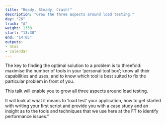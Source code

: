 ```yaml
---
title: "Ready, Steady, Crash!"
description: "Grow the three aspects around load testing."
day: "26"
track: "A"
weight: 1330
start: "13:30"
end: "14:05"
outputs:
- html
- calendar
---
```


The key to finding the optimal solution to a problem is to threefold: maximise the number of tools in your ‘personal tool box’; know all their capabilities and uses; and to know which tool is best suited to fix the particular problem in front of you.

This talk will enable you to grow all three aspects around load testing.

It will look at what it means to ‘load test’ your application, how to get started with writing your first script and provide you with a case study and an insight as to the tools and techniques that we use here at the FT to identify performance issues."

